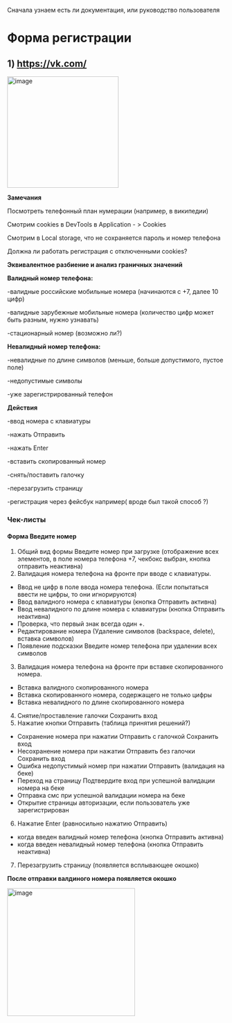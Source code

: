 Сначала узнаем есть ли документация, или руководство пользователя

# Форма регистрации
## 1) https://vk.com/
<img width="257" alt="image" src="https://user-images.githubusercontent.com/44865195/229306029-128ac76d-8a38-433a-81a6-be20ce74c929.png">

**Замечания**

Посмотреть телефонный план нумерации (например, в википедии)

Смотрим cookies в DevTools в Application - > Cookies 

Смотрим в Local storage, что не сохраняется пароль и номер телефона

Должна ли работать регистрация с отключенными cookies?

**Эквивалентное разбиение и анализ граничных значений**

**Валидный номер телефона:**

-валидные российские мобильные номера (начинаются с +7, далее 10 цифр)

-валидные зарубежные мобильные номера (количество цифр может быть разным, нужно узнавать)

-стационарный номер (возможно ли?)

**Невалидный номер телефона:**

-невалидные по длине символов (меньше, больше допустимого, пустое поле)

-недопустимые символы

-уже зарегистрированный телефон

**Действия**

-ввод номера с клавиатуры

-нажать Отправить

-нажать Enter

-вставить скопированный номер

-снять/поставить галочку

-перезагрузить страницу

-регистрация через фейсбук например( вроде был такой способ ?)

### Чек-листы

#### Форма Введите номер

1) Общий вид формы Введите номер при загрузке (отображение всех элементов, в поле номера телефона +7, чекбокс выбран, кнопка отправить неактивна)
2) Валидация номера телефона на фронте при вводе с клавиатуры.
 - Ввод не цифр в поле ввода номера телефона. (Если попытаться ввести не цифры, то они игнорируются)
 - Ввод валидного номера с клавиатуры (кнопка Отправить активна)
 - Ввод невалидного по длине номера с клавиатуры (кнопка Отправить неактивна)
 - Проверка, что первый знак всегда один +.
 - Редактирование номера (Удаление символов (backspace, delete), вставка символов)
 - Появление подсказки Введите номер телефона при удалении всех символов
3) Валидация номера телефона на фронте при вставке скопированного номера.
 - Вставка валидного скопированного номера
 - Вставка скопированного номера, содержащего не только цифры
 - Вставка невалидного по длине скопированного номера
4) Снятие/проставление галочки Сохранить вход
5) Нажатие кнопки Отправить (таблица принятия решений?)
 - Сохранение номера при нажатии Отправить с галочкой Сохранить вход
 - Несохранение номера при нажатии Отправить без галочки Сохранить вход
 - Ошибка недопустимый номер при нажатии Отправить (валидация на беке)
 - Переход на страницу Подтвердите вход при успешной валидации номера на беке
 - Отправка смс при успешной валидации номера на беке
 - Открытие страницы авторизации, если пользователь уже зарегистрирован
6) Нажатие Enter (равносильно нажатию Отправить)
 - когда введен валидный номер телефона (кнопка Отправить активна)
 - когда введен невалидный номер телефона (кнопка Отправить неактивна)
7) Перезагрузить страницу (появляется всплывающее окошко)

**После отправки валдиного номера появляется окошко**

<img width="295" alt="image" src="https://user-images.githubusercontent.com/44865195/229346790-9bc10b0c-ad7f-4edf-9161-3fef8af962f7.png">

